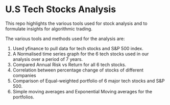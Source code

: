 # U.S Tech Stocks Analysis

This repo highlights the various tools used for stock analysis and to formulate insights for algorithmic trading.

The various tools and methods used for the analysis are:
1. Used yfinance to pull data for tech stocks and S&P 500 index. 
2. A Normalised time series graph for the 6 tech stocks used in our analysis over a period of 7 years. 
3. Compared Annual Risk vs Return for all 6 tech stocks. 
4. Correlation between percentage change of stocks of different companies
5. Comparison of Equal-weighted portfolio of 6 major tech stocks and S&P 500. 
6. Simple moving averages and Exponential Moving averages for the portfolios. 
